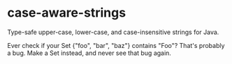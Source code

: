 case-aware-strings
==================

Type-safe upper-case, lower-case, and case-insensitive strings for Java.

Ever check if your Set<String> {"foo", "bar", "baz"} contains "Foo"? That's probably a bug. Make a Set<LowerCase> instead, and never see that bug again.
